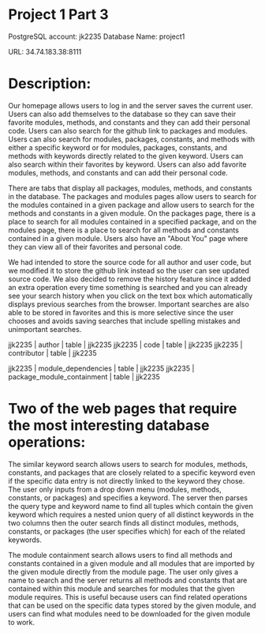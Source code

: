 # Project 1 Part 3

PostgreSQL account: jk2235
Database Name: project1

URL: 34.74.183.38:8111

# Description: 

Our homepage allows users to log in and the server saves the current user. Users can also add themselves to the database so they can save their favorite modules, methods, and constants and they can add their personal code. Users can also search for the github link to packages and modules. Users can also search for modules, packages, constants, and methods with either a specific keyword or for modules, packages, constants, and methods with keywords directly related to the given keyword. Users can also search within their favorites by keyword. Users can also add favorite modules, methods, and constants and can add their personal code.

There are tabs that display all packages, modules, methods, and constants in the database. The packages and modules pages allow users to search for the modules contained in a given package and allow users to search for the methods and constants in a given module. On the packages page, there is a place to search for all modules contained in a specified package, and on the modules page, there is a place to search for all methods and constants contained in a given module. Users also have an "About You" page where they can view all of their favorites and personal code.

We had intended to store the source code for all author and user code, but we modified it to store the github link instead so the user can see updated source code. We also decided to remove the history feature since it added an extra operation every time something is searched and you can already see your search history when you click on the text box which automatically displays previous searches from the browser. Important searches are also able to be stored in favorites and this is more selective since the user chooses and avoids saving searches that include spelling mistakes and unimportant searches.

 jjk2235 | author                      | table | jjk2235
 jjk2235 | code                        | table | jjk2235
 jjk2235 | contributor                 | table | jjk2235

 jjk2235 | module_dependencies         | table | jjk2235
 jjk2235 | package_module_containment  | table | jjk2235


# Two of the web pages that require the most interesting database operations:

The similar keyword search allows users to search for modules, methods, constants, and packages that are closely related to a specific keyword even if the specific data entry is not directly linked to the keyword they chose. The user only inputs from a drop down menu (modules, methods, constants, or packages) and specifies a keyword. The server then parses the query type and keyword name to find all tuples which contain the given keyword which requires a nested union query of all distinct keywords in the two columns then the outer search finds all distinct modules, methods, constants, or packages (the user specifies which) for each of the related keywords.

The module containment search allows users to find all methods and constants contained in a given module and all modules that are imported by the given module directly from the module page. The user only gives a name to search and the server returns all methods and constants that are contained within this module and searches for modules that the given module requires. This is useful because users can find related operations that can be used on the specific data types stored by the given module, and users can find what modules need to be downloaded for the given module to work.
